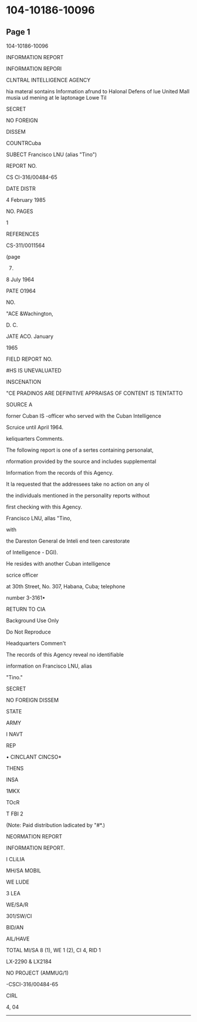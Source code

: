 # 104-10186-10096

## Page 1

104-10186-10096

INFORMATION REPORT

INFORMATION REPORI

CLNTRAL INTELLIGENCE AGENCY

hia materal sontains Information afrund to Halonal Defens of lue United Mall musia ud mening at le laptonage Lowe Til

SECRET

NO FOREIGN

DISSEM

COUNTRCuba

SUBECT Francisco LNU (alias "Tino")

REPORT NO.

CS CI-316/00484-65

DATE DISTR

4 February 1985

NO. PAGES

1

REFERENCES

CS-311/0011564

(page

7)

8 July 1964

PATE O1964

NO.

"ACE &Wachington,

D. C.

JATE ACO. January

1965

FIELD REPORT NO.

#HS IS UNEVALUATED

INSCENATION

"CE PRADINOS ARE DEFINITIVE APPRAISAS OF CONTENT IS TENTATTO

SOURCE A

forner Cuban IS -officer who served with the Cuban Intelligence

Scruice until April 1964.

keliquarters Comments.

The following report is one of a sertes containing personalat,

nformation provided by the source and includes supplemental

Information from the records of this Agency.

It la requested that the addressees take no action on any ol

the individuals mentioned in the personality reports without

first checking with this Agency.

Francisco LNU, allas "Tino,

with

the Dareston General de Inteli end teen carestorate

of Intelligence - DGI).

He resides with another Cuban intelligence

scrice officer

at 30th Street, No. 307, Habana, Cuba; telephone

number 3-3161•

RETURN TO CIA

Background Use Only

Do Not Reproduce

Headquarters Commen't

The records of this Agency reveal no identifiable

information on Francisco LNU, alias

"Tino."

SECRET

NO FOREIGN DISSEM

STATE

ARMY

I NAVT

REP

• CINCLANT CINCSO*

THENS

INSA

1MKX

TOcR

T FBI 2

(Note: Paid distribution ladicated by "#*.)

NEORMATION REPORT

INFORMATION REPORT.

I CLiLIA

MH/SA MOBIL

WE LUDE

3 LEA

WE/SA/R

301/SW/CI

BID/AN

AIL/HAVE

TOTAL MI/SA 8 (1), WE 1 (2), CI 4, RID 1

LX-2290 & LX2184

NO PROJECT (AMMUG/1)

-CSCI-316/00484-65

CIRL

4, 04

---

